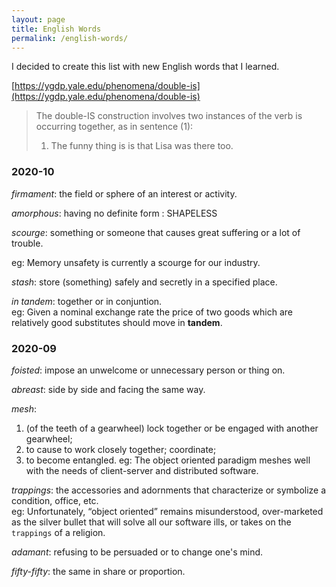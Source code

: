 ```yaml
---
layout: page
title: English Words
permalink: /english-words/
---
```


I decided to create this list with new English words that I learned.

[https://ygdp.yale.edu/phenomena/double-is](https://ygdp.yale.edu/phenomena/double-is)

>The double-IS construction involves two instances of the verb is occurring together, as in sentence (1):
>
>1) The funny thing is is that Lisa was there too.


### 2020-10

*firmament*: the field or sphere of an interest or activity.

*amorphous*: having no definite form : SHAPELESS


*scourge*: something or someone that causes great suffering or a lot of trouble.

eg: Memory unsafety is currently a scourge for our industry.

*stash*: store (something) safely and secretly in a specified place.

*in tandem*: together or in conjuntion.<br>
  eg: Given a nominal exchange rate the price of two goods which are relatively good substitutes should move in **tandem**.

### 2020-09

*foisted*: impose an unwelcome or unnecessary person or thing on.

*abreast*: side by side and facing the same way.

*mesh*:
  1. (of the teeth of a gearwheel) lock together or be engaged with another gearwheel;
  2. to cause to work closely together; coordinate;
  3. to become entangled.
eg: The object oriented paradigm meshes well with the needs of client-server and distributed software.

*trappings*: the accessories and adornments that characterize or symbolize a condition, office, etc.<br>
eg: Unfortunately, “object oriented” remains misunderstood, over-marketed as the silver bullet that will solve all our software ills, or takes on the `trappings` of a religion.

*adamant*: refusing to be persuaded or to change one's mind.

*fifty-fifty*: the same in share or proportion.

